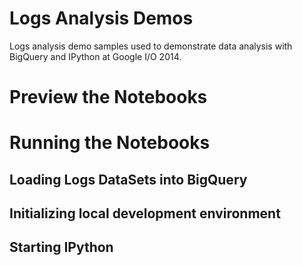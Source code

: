 Logs Analysis Demos
===================

Logs analysis demo samples used to demonstrate data analysis with BigQuery and IPython
at Google I/O 2014.

# Preview the Notebooks

# Running the Notebooks

## Loading Logs DataSets into BigQuery

## Initializing local development environment

## Starting IPython
